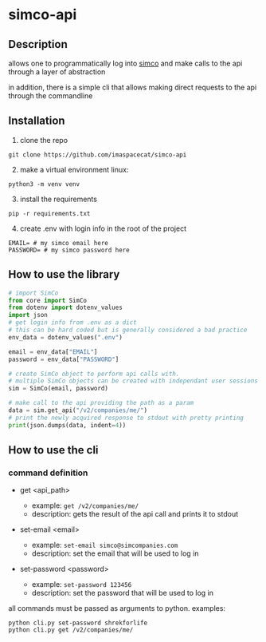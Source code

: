 # simco-api
## Description
allows one to programmatically log into [simco](https://www.simcompanies.com/) and make calls to the api through a layer of abstraction

in addition, there is a simple cli that allows making direct requests to the api through the commandline


## Installation
1. clone the repo
```shell
git clone https://github.com/imaspacecat/simco-api
```
2. make a virtual environment
linux:
```shell
python3 -m venv venv
```

3. install the requirements
```shell
pip -r requirements.txt 
```
4. create .env with login info in the root of the project
```env
EMAIL= # my simco email here
PASSWORD= # my simco password here
```

## How to use the library
```python
# import SimCo
from core import SimCo
from dotenv import dotenv_values
import json
# get login info from .env as a dict
# this can be hard coded but is generally considered a bad practice
env_data = dotenv_values(".env")

email = env_data["EMAIL"]
password = env_data["PASSWORD"]

# create SimCo object to perform api calls with. 
# multiple SimCo objects can be created with independant user sessions
sim = SimCo(email, password)

# make call to the api providing the path as a param
data = sim.get_api("/v2/companies/me/")
# print the newly acquired response to stdout with pretty printing
print(json.dumps(data, indent=4))
```

## How to use the cli
### command definition
- get \<api_path>
    - example: `get /v2/companies/me/`
    - description: gets the result of the api call and prints it to stdout

- set-email \<email>
    - example: `set-email simco@simcompanies.com`
    - description: set the email that will be used to log in

- set-password \<password>
    - example: `set-password 123456`
    - description: set the password that will be used to log in 

all commands must be passed as arguments to python. examples:
```shell
python cli.py set-password shrekforlife
python cli.py get /v2/companies/me/
```


